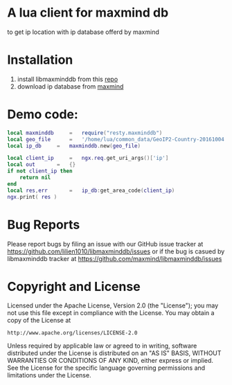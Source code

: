 

# A lua client for maxmind db

to get ip location with ip database offerd by maxmind

 
# Installation

1. install libmaxminddb from this [repo](https://github.com/maxmind/libmaxminddb)
2. download ip database from [maxmind](https://www.maxmind.com/en/geoip2-databases)

# Demo code:

```lua
local maxminddb 	=	require("resty.maxminddb")
local geo_file 		=	'/home/lua/common_data/GeoIP2-Country-20161004.mmdb'
local ip_db		=	maxminddb.new(geo_file) 

local client_ip 	=	ngx.req.get_uri_args()['ip']
local out 		=	{}
if not client_ip then
	return nil
end
local res,err 		=	ip_db:get_area_code(client_ip)
ngx.print( res )
```
  

# Bug Reports

Please report bugs by filing an issue with our GitHub issue tracker at
https://github.com/lilien1010/libmaxminddb/issues
or if the bug is casued by libmaxminddb  tracker at
https://github.com/maxmind/libmaxminddb/issues

# Copyright and License

Licensed under the Apache License, Version 2.0 (the "License");
you may not use this file except in compliance with the License.
You may obtain a copy of the License at

    http://www.apache.org/licenses/LICENSE-2.0

Unless required by applicable law or agreed to in writing, software
distributed under the License is distributed on an "AS IS" BASIS,
WITHOUT WARRANTIES OR CONDITIONS OF ANY KIND, either express or implied.
See the License for the specific language governing permissions and
limitations under the License.

